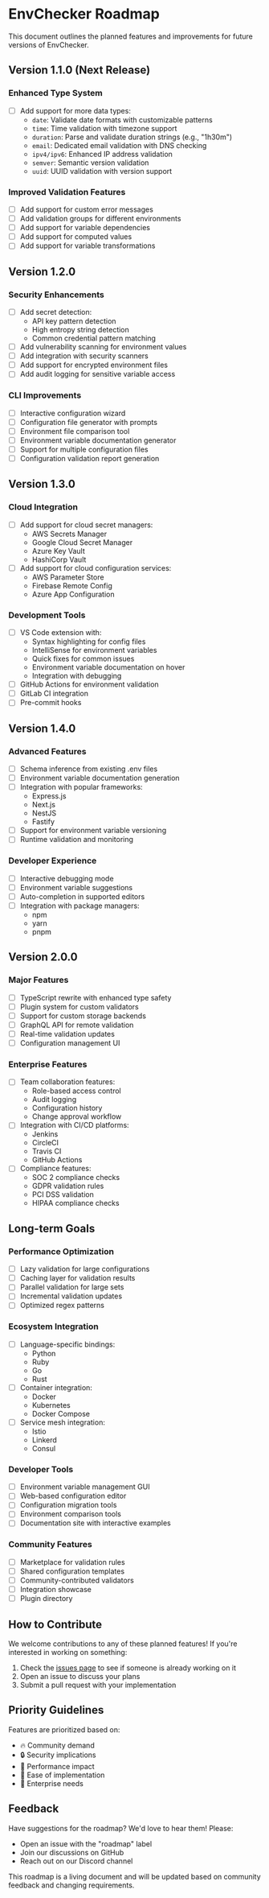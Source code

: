 # EnvChecker Roadmap

This document outlines the planned features and improvements for future versions of EnvChecker.

## Version 1.1.0 (Next Release)

### Enhanced Type System
- [ ] Add support for more data types:
  - `date`: Validate date formats with customizable patterns
  - `time`: Time validation with timezone support
  - `duration`: Parse and validate duration strings (e.g., "1h30m")
  - `email`: Dedicated email validation with DNS checking
  - `ipv4/ipv6`: Enhanced IP address validation
  - `semver`: Semantic version validation
  - `uuid`: UUID validation with version support

### Improved Validation Features
- [ ] Add support for custom error messages
- [ ] Add validation groups for different environments
- [ ] Add support for variable dependencies
- [ ] Add support for computed values
- [ ] Add support for variable transformations

## Version 1.2.0

### Security Enhancements
- [ ] Add secret detection:
  - API key pattern detection
  - High entropy string detection
  - Common credential pattern matching
- [ ] Add vulnerability scanning for environment values
- [ ] Add integration with security scanners
- [ ] Add support for encrypted environment files
- [ ] Add audit logging for sensitive variable access

### CLI Improvements
- [ ] Interactive configuration wizard
- [ ] Configuration file generator with prompts
- [ ] Environment file comparison tool
- [ ] Environment variable documentation generator
- [ ] Support for multiple configuration files
- [ ] Configuration validation report generation

## Version 1.3.0

### Cloud Integration
- [ ] Add support for cloud secret managers:
  - AWS Secrets Manager
  - Google Cloud Secret Manager
  - Azure Key Vault
  - HashiCorp Vault
- [ ] Add support for cloud configuration services:
  - AWS Parameter Store
  - Firebase Remote Config
  - Azure App Configuration

### Development Tools
- [ ] VS Code extension with:
  - Syntax highlighting for config files
  - IntelliSense for environment variables
  - Quick fixes for common issues
  - Environment variable documentation on hover
  - Integration with debugging
- [ ] GitHub Actions for environment validation
- [ ] GitLab CI integration
- [ ] Pre-commit hooks

## Version 1.4.0

### Advanced Features
- [ ] Schema inference from existing .env files
- [ ] Environment variable documentation generation
- [ ] Integration with popular frameworks:
  - Express.js
  - Next.js
  - NestJS
  - Fastify
- [ ] Support for environment variable versioning
- [ ] Runtime validation and monitoring

### Developer Experience
- [ ] Interactive debugging mode
- [ ] Environment variable suggestions
- [ ] Auto-completion in supported editors
- [ ] Integration with package managers:
  - npm
  - yarn
  - pnpm

## Version 2.0.0

### Major Features
- [ ] TypeScript rewrite with enhanced type safety
- [ ] Plugin system for custom validators
- [ ] Support for custom storage backends
- [ ] GraphQL API for remote validation
- [ ] Real-time validation updates
- [ ] Configuration management UI

### Enterprise Features
- [ ] Team collaboration features:
  - Role-based access control
  - Audit logging
  - Configuration history
  - Change approval workflow
- [ ] Integration with CI/CD platforms:
  - Jenkins
  - CircleCI
  - Travis CI
  - GitHub Actions
- [ ] Compliance features:
  - SOC 2 compliance checks
  - GDPR validation rules
  - PCI DSS validation
  - HIPAA compliance checks

## Long-term Goals

### Performance Optimization
- [ ] Lazy validation for large configurations
- [ ] Caching layer for validation results
- [ ] Parallel validation for large sets
- [ ] Incremental validation updates
- [ ] Optimized regex patterns

### Ecosystem Integration
- [ ] Language-specific bindings:
  - Python
  - Ruby
  - Go
  - Rust
- [ ] Container integration:
  - Docker
  - Kubernetes
  - Docker Compose
- [ ] Service mesh integration:
  - Istio
  - Linkerd
  - Consul

### Developer Tools
- [ ] Environment variable management GUI
- [ ] Web-based configuration editor
- [ ] Configuration migration tools
- [ ] Environment comparison tools
- [ ] Documentation site with interactive examples

### Community Features
- [ ] Marketplace for validation rules
- [ ] Shared configuration templates
- [ ] Community-contributed validators
- [ ] Integration showcase
- [ ] Plugin directory

## How to Contribute

We welcome contributions to any of these planned features! If you're interested in working on something:

1. Check the [issues page](https://github.com/slrteck/envchecker/issues) to see if someone is already working on it
2. Open an issue to discuss your plans
3. Submit a pull request with your implementation

## Priority Guidelines

Features are prioritized based on:
- 🔥 Community demand
- 🔒 Security implications
- 🚀 Performance impact
- 🎯 Ease of implementation
- 💼 Enterprise needs

## Feedback

Have suggestions for the roadmap? We'd love to hear them! Please:
- Open an issue with the "roadmap" label
- Join our discussions on GitHub
- Reach out on our Discord channel

This roadmap is a living document and will be updated based on community feedback and changing requirements.
